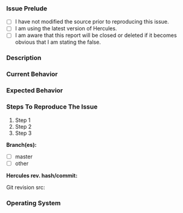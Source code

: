 [//]: # (**********************************)
[//]: # (** Fill in the following fields **)
[//]: # (**********************************)

[//]: # (Note: Lines begining with syntax such as this one, are comments and will not be visible in your report!)

### Issue Prelude

[//]: # (Please complete these mandatory steps and check the following boxes by putting an `x` inside the brackets _before_ filing your issue)

-  [ ] I have not modified the source prior to reproducing this issue.
-  [ ] I am using the latest version of Hercules.
-  [ ] I am aware that this report will be closed or deleted if it becomes obvious that I am stating the false.

### Description

[//]: # (Description of the problem or issue at length.)
[//]: # (Please specify any battle configuration related to the components of issue that has been changed from the default values. This will allow quicker determination of the cause for this problem.)

### Current Behavior

[//]: # (Tell us what happens currently during your tests.)
[//]: # (If this is a crash, post the core/stack-dump or crash-log to https://gist.github.com/)

### Expected Behavior

[//]: # (Tell us what should happen instead.)

### Steps To Reproduce The Issue

1. Step 1
2. Step 2
3. Step 3

**Branch(es):**
- [ ] master
- [ ] other

**Hercules rev. hash/commit:** 

Git revision src:

[//]: # (Copy the first 3 lines of the login-server, char-server or map-server startup.)
[//]: # ( [Info]: Hercules 64-bit for Mac OS X )
[//]: # ( [Info]: Git revision src: 'a5918b329ca0826b04dca32ede783586403f58db' )
[//]: # ( [Info]: Git revision scripts: 'a5918b329ca0826b04dca32ede783586403f58db' )

### Operating System

[//]: # (Mac OS X 10.12.3 16D32 [x86_64])
[//]: # (Thank you for adhering to this process! It ensures your issue is resolved quickly and that neither your nor our time is needlessly wasted.)
[//]: # (This template is for problem reports. For other types of report, edit it accordingly.)
[//]: # (For fixes please create a Pull Request.)
